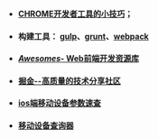 ### 

* #### [CHROME开发者工具的小技巧](http://coolshell.cn/articles/17634.html)；
* #### 构建工具： [gulp](https://github.com/gulpjs/gulp)、[grunt](https://github.com/gruntjs/grunt)、[webpack](http://www.css88.com/doc/webpack2/guides/development/ "webpack中文文档")
* #### [_Awesomes_- Web前端开发资源库](https://www.awesomes.cn/)
* #### [掘金--高质量的技术分享社区](https://juejin.im/welcome)
* #### [ios端移动设备参数速查](http://ivomynttinen.com/blog/the-ios-design-cheat-sheet-volume-2/)
* #### [移动设备查询器](https://deviceatlas.com/device-data/devices)



